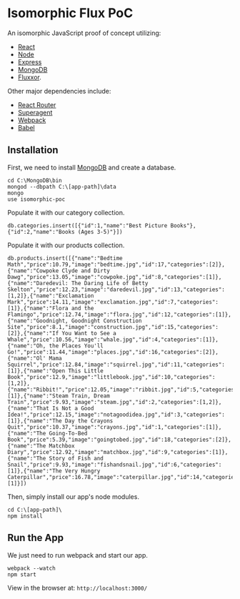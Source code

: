 # Isomorphic Flux PoC

An isomorphic JavaScript proof of concept utilizing:
* [React](https://facebook.github.io/react/)
* [Node](https://nodejs.org/en/)
* [Express](http://expressjs.com/en/)
* [MongoDB](https://docs.mongodb.org/manual/)
* [Fluxxor](http://fluxxor.com/).

Other major dependencies include:
* [React Router](https://github.com/rackt/react-router)
* [Superagent](https://visionmedia.github.io/superagent/)
* [Webpack](https://webpack.github.io/)
* [Babel](http://babeljs.io/)

## Installation

First, we need to install [MongoDB](https://docs.mongodb.org/manual/) and create a database. 

```
cd C:\MongoDB\bin
mongod --dbpath C:\[app-path]\data
mongo
use isomorphic-poc
```

Populate it with our category collection.
```
db.categories.insert([{"id":1,"name":"Best Picture Books"},{"id":2,"name":"Books (Ages 3-5)"}])
```

Populate it with our products collection.
```
db.products.insert([{"name":"Bedtime Math","price":10.79,"image":"bedtime.jpg","id":17,"categories":[2]},{"name":"Cowpoke Clyde and Dirty Dawg","price":13.05,"image":"cowpoke.jpg","id":8,"categories":[1]},{"name":"Daredevil: The Daring Life of Betty Skelton","price":12.23,"image":"daredevil.jpg","id":13,"categories":[1,2]},{"name":"Exclamation Mark","price":14.11,"image":"exclamation.jpg","id":7,"categories":[1]},{"name":"Flora and the Flamingo","price":12.74,"image":"flora.jpg","id":12,"categories":[1]},{"name":"Goodnight, Goodnight Construction Site","price":8.1,"image":"construction.jpg","id":15,"categories":[2]},{"name":"If You Want to See a Whale","price":10.56,"image":"whale.jpg","id":4,"categories":[1]},{"name":"Oh, the Places You'll Go!","price":11.44,"image":"places.jpg","id":16,"categories":[2]},{"name":"Ol' Mama Squirrel","price":12.84,"image":"squirrel.jpg","id":11,"categories":[1]},{"name":"Open This Little Book","price":12.9,"image":"littlebook.jpg","id":10,"categories":[1,2]},{"name":"Ribbit!","price":12.05,"image":"ribbit.jpg","id":5,"categories":[1]},{"name":"Steam Train, Dream Train","price":9.93,"image":"steam.jpg","id":2,"categories":[1,2]},{"name":"That Is Not a Good Idea!","price":12.15,"image":"notagoodidea.jpg","id":3,"categories":[1]},{"name":"The Day the Crayons Quit","price":10.37,"image":"crayons.jpg","id":1,"categories":[1]},{"name":"The Going-To-Bed Book","price":5.39,"image":"goingtobed.jpg","id":18,"categories":[2]},{"name":"The Matchbox Diary","price":12.92,"image":"matchbox.jpg","id":9,"categories":[1]},{"name":"The Story of Fish and Snail","price":9.93,"image":"fishandsnail.jpg","id":6,"categories":[1]},{"name":"The Very Hungry Caterpillar","price":16.78,"image":"caterpillar.jpg","id":14,"categories":[1]}])
```

Then, simply install our app's node modules.

```
cd C:\[app-path]\
npm install
```

## Run the App

We just need to run webpack and start our app.

```
webpack --watch
npm start
```

View in the browser at: <code>http://localhost:3000/</code>